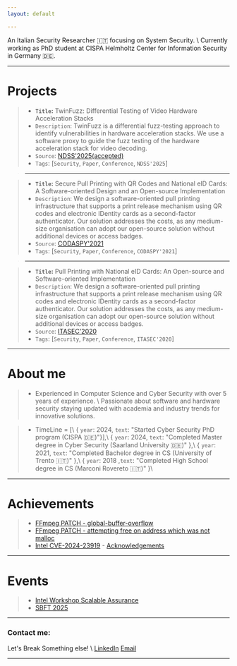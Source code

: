 ```yaml
---
layout: default

---
```


An Italian Security Researcher 🇮🇹 focusing on System Security. \\
Currently working as PhD student at CISPA Helmholtz Center for Information Security in Germany 🇩🇪.

---


# Projects

<!-- >--- -->

>* **`Title`:** TwinFuzz: Differential Testing of Video Hardware Acceleration Stacks 
>* `Description`: TwinFuzz is a differential fuzz-testing approach to identify vulnerabilities in hardware acceleration stacks. We use a software proxy to guide the fuzz testing of the hardware acceleration stack for video decoding.
>* `Source`: [NDSS'2025(accepted)](https://github.com/CISPA-SysSec/twinfuzz)
>* `Tags`: [`Security`, `Paper`, `Conference`, `NDSS'2025`]

>---

>* **`Title`:** Secure Pull Printing with QR Codes and National eID Cards: A Software-oriented Design and an Open-source Implementation 
>* `Description`: We design a software-oriented pull printing infrastructure that supports a print release mechanism using QR codes and electronic IDentity cards as a second-factor authenticator. Our solution addresses the costs, as any medium-size organisation can adopt our open-source solution without additional devices or access badges. 
>* `Source`: [CODASPY'2021](https://dl.acm.org/doi/10.1145/3422337.3447847)
>* `Tags`: [`Security`, `Paper`, `Conference`, `CODASPY'2021`]



>---

>* **`Title`:** Pull Printing with National eID Cards: An Open-source and Software-oriented Implementation 
>* `Description`: We design a software-oriented pull printing infrastructure that supports a print release mechanism using QR codes and electronic IDentity cards as a second-factor authenticator. Our solution addresses the costs, as any medium-size organisation can adopt our open-source solution without additional devices or access badges. 
>* `Source`: [ITASEC'2020](https://st.fbk.eu/news/2020/01/07/papers-accepted-at-itasec-2020/)
>* `Tags`: [`Security`, `Paper`, `Conference`, `ITASEC'2020`]




---



# About me
>* Experienced in Computer Science and Cyber Security with over 5 years of experience. \\
Passionate about software and hardware security staying updated with academia and industry trends for innovative solutions.


>* TimeLine = [\\
>  { `year`: 2024, `text`: "Started Cyber Security PhD program (CISPA 🇩🇪)"}],\\
>  { `year`: 2024, `text`: "Completed Master degree in Cyber Security (Saarland University 🇩🇪)" },\\
>  { `year`: 2021, `text`: "Completed Bachelor degree in CS (University of Trento 🇮🇹)" },\\
>  { `year`: 2018 ,`text`: "Completed High School degree in CS (Marconi Rovereto 🇮🇹)" }\\

---

# Achievements

>* [FFmpeg PATCH - global-buffer-overflow](https://patchwork.ffmpeg.org/project/ffmpeg/patch/20231130122853.26758-1-michael@niedermayer.cc/) 
>* [FFmpeg PATCH - attempting free on address which was not malloc ](https://patchwork.ffmpeg.org/project/ffmpeg/patch/20240206212640.9193-1-jamrial@gmail.com/) 
>* [Intel CVE-2024-23919](https://cve.mitre.org/cgi-bin/cvename.cgi?name=CVE-2024-23919/) - [Acknowledgements](https://www.intel.com/content/www/us/en/security-center/advisory/intel-sa-01132.html)


---

# Events
>* [Intel Workshop Scalable Assurance](https://www.linkedin.com/pulse/busy-summer-academic-engagements-part-1-research-workshops-jason-fung-zoxic) 
>* [SBFT 2025](https://sbft25.github.io/organisation/) 


---

### Contact me: 

Let's Break Something else! \\
[LinkedIn](https://www.linkedin.com/in/matteoleonelli/)
[Email](mailto:matteoleonelli99@gmail.com)

---
